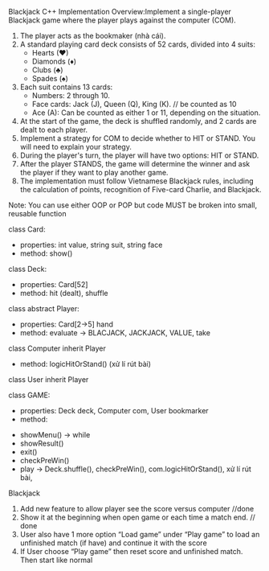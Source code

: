 Blackjack C++ Implementation
Overview:Implement a single-player Blackjack game where the player plays against the computer (COM).
1. The player acts as the bookmaker (nhà cái).
2. A standard playing card deck consists of 52 cards, divided into 4 suits:
    * Hearts (♥)
    * Diamonds (♦)
    * Clubs (♣)
    * Spades (♠)
3. Each suit contains 13 cards:
    * Numbers: 2 through 10.
    * Face cards: Jack (J), Queen (Q), King (K). // be counted as 10
    * Ace (A): Can be counted as either 1 or 11, depending on the situation.
4. At the start of the game, the deck is shuffled randomly, and 2 cards are dealt to each player.
5. Implement a strategy for COM to decide whether to HIT or STAND. You will need to explain your strategy.
6. During the player's turn, the player will have two options: HIT or STAND.
7. After the player STANDS, the game will determine the winner and ask the player if they want to play another game.
8. The implementation must follow Vietnamese Blackjack rules, including the calculation of points, recognition of Five-card Charlie, and Blackjack.

Note: You can use either OOP or POP but code MUST be broken into small, reusable function

class Card: 
- properties: int value, string suit, string face
- method: show()

class Deck:
- properties: Card[52]
- method: hit (dealt), shuffle

class abstract Player:
- properties: Card[2->5] hand
- method: evaluate -> BLACJACK, JACKJACK, VALUE, take

class Computer inherit Player
- method: logicHitOrStand() (xử lí rút bài)

class User inherit Player

class GAME:
- properties: Deck deck, Computer com, User bookmarker
- method: 
+ showMenu() -> while
+ showResult()
+ exit()
+ checkPreWin()
+ play -> Deck.shuffle(), checkPreWin(), com.logicHitOrStand(), xử lí rút bài, 


Blackjack
1. Add new feature to allow player see the score versus computer //done
2. Show it at the beginning when open game or each time a match end. // done
3. User also have 1 more option “Load game” under “Play game” to load an unfinished match (if have) and continue it with the score
4. If User choose “Play game” then reset score and unfinished match. Then start like normal